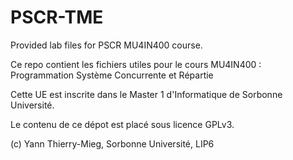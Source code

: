 # PSCR-TME

Provided lab files for PSCR MU4IN400 course.

Ce repo contient les fichiers utiles pour le cours MU4IN400 : Programmation Système Concurrente et Répartie

Cette UE est inscrite dans le Master 1 d'Informatique de Sorbonne Université.

Le contenu de ce dépot est placé sous licence GPLv3.


(c) Yann Thierry-Mieg, Sorbonne Université, LIP6
